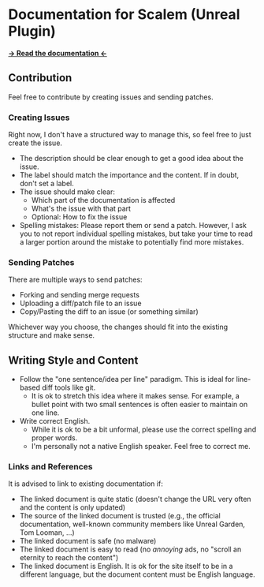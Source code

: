 # Documentation for Scalem (Unreal Plugin)

[**&rarr; Read the documentation &larr;**](index.md)

## Contribution

Feel free to contribute by creating issues and sending patches.

### Creating Issues

Right now, I don't have a structured way to manage this, so feel free to just create the issue.

- The description should be clear enough to get a good idea about the issue.
- The label should match the importance and the content. If in doubt, don't set a label.
- The issue should make clear:
  - Which part of the documentation is affected
  - What's the issue with that part
  - Optional: How to fix the issue
- Spelling mistakes: Please report them or send a patch.
  However, I ask you to not report individual spelling mistakes, but take your time to read a larger portion around the mistake to potentially find more mistakes.

### Sending Patches

There are multiple ways to send patches:

- Forking and sending merge requests
- Uploading a diff/patch file to an issue
- Copy/Pasting the diff to an issue (or something similar)

Whichever way you choose, the changes should fit into the existing structure and make sense.

## Writing Style and Content

- Follow the "one sentence/idea per line" paradigm.
  This is ideal for line-based diff tools like git.
  - It is ok to stretch this idea where it makes sense. For example, a bullet point with two small sentences is often easier to maintain on one line.
- Write correct English.
  - While it is ok to be a bit unformal, please use the correct spelling and proper words.
  - I'm personally not a native English speaker. Feel free to correct me.

### Links and References

It is advised to link to existing documentation if:

- The linked document is quite static (doesn't change the URL very often and the content is only updated)
- The source of the linked document is trusted (e.g., the official documentation, well-known community members like Unreal Garden, Tom Looman, ...)
- The linked document is safe (no malware)
- The linked document is easy to read (no _annoying_ ads, no "scroll an eternity to reach the content")
- The linked document is English. It is ok for the site itself to be in a different language, but the document content must be English language.